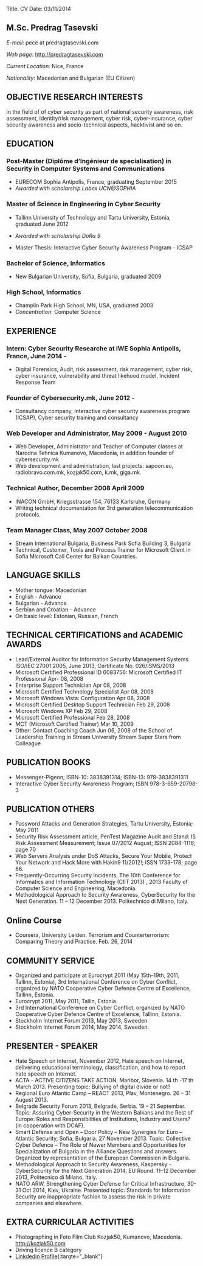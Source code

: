 Title: CV
Date: 03/11/2014

## M.Sc. Predrag Tasevski

*E-mail*: pece at predragtasevski.com

*Web page*: http://predragtasevski.com

*Current Location*: Nice, France

*Nationality*: Macedonian and Bulgarian (EU Citizen)

## OBJECTIVE RESEARCH INTERESTS 

In the field of of cyber security as part of national security awareness, risk assessment, identity/risk management, cyber risk, cyber-insurance, cyber security awareness and socio-technical aspects, hacktivist and so on.

## EDUCATION 

### Post-Master (Diplôme d’Ingénieur de specialisation) in Security in Computer Systems and Communications

- EURECOM Sophia Antipolis, France, graduating September 2015
- *Awarded with scholarship Labex UCN@SOPHIA*

### Master of Science in Engineering in Cyber Security

- Tallinn University of Technology and Tartu University, Estonia, graduated June 2012

- *Awarded with scholarship DoRa 9*

- Master Thesis: Interactive Cyber Security Awareness Program - ICSAP

### Bachelor of Science, Informatics
- New Bulgarian University, Sofia, Bulgaria, graduated 2009

### High School, Informatics
- Champlin Park High School, MN, USA, graduated 2003
- *Concentration*: Computer Science

## EXPERIENCE

### Intern: Cyber Security Researche at iWE Sophia Antipolis, France, June 2014 - 

- Digital Forensics, Audit, risk assessment, risk management, cyber risk, cyber insurance, vulnerability and threat likehood model, Incident Response Team

### Founder of Cybersecurity.mk, June 2012 -

- Consultancy company, Interactive cyber security awareness program (ICSAP), Cyber security training and consultancy

### Web Developer and Administrator, May 2009 - August 2010

- Web Developer, Administrator and Teacher of Computer classes at Narodna Tehnica Kumanovo, Macedonia, in addition founder of cybersecurity.mk
- Web development and administration, last projects: sapoon.eu, radiobravo.com.mk, kozjak50.com, k.mk, giga.mk.

### Technical Author, December 2008 April 2009

- INACON GmbH, Kriegsstrasse 154, 76133 Karlsruhe, Germany
- Writing technical documentation for 3rd generation telecommunication protocols.

### Team Manager Class, May 2007 October 2008

- Stream International Bulgaria, Business Park Sofia Building 3, Bulgaria
- Technical, Customer, Tools and Process Trainer for Microsoft Client in Sofia Microsoft Call Center for Balkan Countries.

## LANGUAGE SKILLS

- Mother tongue: Macedonian
- English - Advance
- Bulgarian - Advance
- Serbian and Croatian - Advance
- On basic level: Estonian, Russian, French

## TECHNICAL CERTIFICATIONS and ACADEMIC AWARDS

- Lead/External Auditor for Information Security Management Systems ISO/IEC 27001:2005, June 2013, Certificate No. 026/ISMS/2013
- Microsoft Certified Professional ID 6083756: Microsoft Certified IT Professional Apr- 08, 2008
- Enterprise Support Technician Apr 08, 2008
- Microsoft Certified Technology Specialist Apr 08, 2008
- Microsoft Windows Vista: Configuration Apr 08, 2008
- Microsoft Certified Desktop Support Technician Feb 29, 2008
- Microsoft Windows XP Feb 29, 2008
- Microsoft Certified Professional Feb 28, 2008
- MCT (Microsoft Certified Trainer) Mar 10, 2009
- Other: Contact Coaching Coach Jun 06, 2008 of the School of Leadership Training in Stream University Stream Super Stars from Colleague

## PUBLICATION BOOKS

- Messenger-Pigeon; ISBN-10: 3838391314; ISBN-13: 978-3838391311
- Interactive Cyber Security Awareness Program; ISBN 978-3-659-20798-3

## PUBLICATION OTHERS

- Password Attacks and Generation Strategies, Tartu University, Estonia; May 2011
- Security Risk Assessment article, PenTest Magazine Audit and Stand: IS Risk Assessment Measurement; Issue 07/2012 August; ISSN 2084-1116; page 70
- Web Servers Analysis under DoS Attacks, Secure Your Mobile, Protect Your Network and Hack More with Hakin9 11/2012!; ISSN 1733-178; page 66.
- Frequently-Occurring Security Incidents, The 10th Conference for Informatics and Information Technology (CIIT 2013) , 2013 Faculty of Computer Science and Engineering, Macedonia.
- Methodological Approach to Security Awareness, CyberSecurity for the Next Generation. 11 – 12 December 2013. Politechnico di Milano, Italy.

## Online Course

- Coursera, University Leiden. Terrorism and Counterterrorism: Comparing Theory and Practice. Feb. 26, 2014


## COMMUNITY SERVICE

- Organized and participate at Eurocrypt 2011 (May 15th-19th, 2011, Tallinn, Estonia), 3rd International Conference on Cyber Conflict, organized by NATO Cooperative Cyber Defence Centre of Excellence, Tallinn, Estonia.
- Eurocrypt 2011, May 2011, Tallin, Estonia.
- 3rd International Conference on Cyber Conflict, organized by NATO Cooperative Cyber Defence Centre of Excellence, Tallinn, Estonia.
- Stockholm Internet Forum 2013, May 2013, Sweeden.
- Stockholm Internet Forum 2014, May 2014, Sweeden.

## PRESENTER - SPEAKER

- Hate Speech on Internet, November 2012, Hate speech on Internet, delivering educational terminology, classification, and how to report hate speech on Internet.
- ACTA - ACTIVE CITIZENS TAKE ACTION, Maribor, Slovenia. 14 th -17 th March 2013. Presenting topic: Bullying of digital divide or not?
- Regional Euro Atlantic Camp – REACT 2013, Plav, Montenegro. 26 – 31 August 2013.
- Belgrade Security Forum 2013, Belgrade, Serbia. 19 – 21 September. Topic: Assuring Cyber-Security in the Western Balkans and the Rest of Europe: Roles and Responsibilities of Institutions, Industry and Users? (in cooperation with DCAF).
- Smart Defense and Open – Door Policy – New Synergies for Euro – Atlantic Security, Sofia, Bulgaria. 27 November 2013. Topic: Collective Cyber Defence – The Role of Newer Members and Opportunities for Specialization of Bulgaria in the Alliance Questions and answers. Organized by representation of the European Commission in Bulgaria.
- Methodological Approach to Security Awareness, Kaspersky - CyberSecurity for the Next Generation 2014, EU Round. 11–12 December 2013, Politecnico di Milano, Italy.
- NATO ARW, Strengthening Cyber Defense for Critical Infrastructure, 30-31 Oct 2014, Kiev, Ukraine. Presented topic: Standards for Information Security are inappropriate fashion to assess the risk in private companies and elsewhere.

## EXTRA CURRICULAR ACTIVITIES

- Photographing in Foto Film Club Kozjak50, Kumanovo, Macedonia. http://kozjak50.com
- Driving licence B category
- [Linkdedin Profile](http://www.linkedin.com/in/tpredrag){:targte="_blank"}
